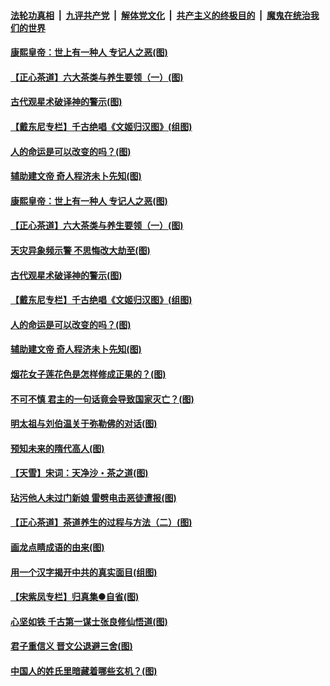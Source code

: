 

####  [法轮功真相](../../../../basic/blob/master/README.md?t=06211302) &nbsp;|&nbsp; [九评共产党](../../../../9ping.md/blob/master/README.md?t=06211302) &nbsp;|&nbsp; [解体党文化](../../../../jtdwh.md/blob/master/README.md?t=06211302)  &nbsp;|&nbsp; [共产主义的终极目的](../../../../gczydzjmd.md/blob/master/README.md?t=06211302) &nbsp;|&nbsp; [魔鬼在统治我们的世界](../../../../mgztzwmdsj.md/blob/master/README.md?t=06211302) 

#### [康熙皇帝：世上有一种人 专记人之恶(图)](../pages/p7/937141.md?t=06211302) 

#### [【正心茶道】六大茶类与养生要领（一）(图)](../pages/p7/936910.md?t=06211302) 

#### [古代观星术破译神的警示(图)](../pages/p7/936938.md?t=06211302) 

#### [【戴东尼专栏】千古绝唱《文姬归汉图》(组图)](../pages/p7/933598.md?t=06211302) 

#### [人的命运是可以改变的吗？(图)](../pages/p7/936633.md?t=06211302) 

#### [辅助建文帝 奇人程济未卜先知(图)](../pages/p7/936751.md?t=06211302) 

#### [康熙皇帝：世上有一种人 专记人之恶(图)](../pages/p7/937141.md?t=06211302) 

#### [【正心茶道】六大茶类与养生要领（一）(图)](../pages/p7/936910.md?t=06211302) 

#### [天灾异象频示警 不思悔改大劫至(图)](../pages/p7/937076.md?t=06211302) 

#### [古代观星术破译神的警示(图)](../pages/p7/936938.md?t=06211302) 

#### [【戴东尼专栏】千古绝唱《文姬归汉图》(组图)](../pages/p7/933598.md?t=06211302) 

#### [人的命运是可以改变的吗？(图)](../pages/p7/936633.md?t=06211302) 

#### [辅助建文帝 奇人程济未卜先知(图)](../pages/p7/936751.md?t=06211302) 

#### [烟花女子莲花色是怎样修成正果的？(图)](../pages/p7/936627.md?t=06211302) 

#### [不可不慎 君主的一句话竟会导致国家灭亡？(图)](../pages/p7/936921.md?t=06211302) 

#### [明太祖与刘伯温关于弥勒佛的对话(图)](../pages/p7/936918.md?t=06211302) 

#### [预知未来的隋代高人(图)](../pages/p7/936519.md?t=06211302) 

#### [【天雪】宋词：天净沙・茶之道(图)](../pages/p7/936606.md?t=06211302) 

#### [玷污他人未过门新娘 雷劈电击恶徒遭报(图)](../pages/p7/936730.md?t=06211302) 

#### [【正心茶道】茶道养生的过程与方法（二）(图)](../pages/p7/936188.md?t=06211302) 

#### [画龙点睛成语的由来(图)](../pages/p7/936521.md?t=06211302) 

#### [用一个汉字揭开中共的真实面目(组图)](../pages/p7/936605.md?t=06211302) 

#### [【宋紫凤专栏】归真集●自省(图)](../pages/p7/936715.md?t=06211302) 

#### [心坚如铁 千古第一谋士张良修仙悟道(图)](../pages/p7/936518.md?t=06211302) 

#### [君子重信义 晋文公退避三舍(图)](../pages/p7/936517.md?t=06211302) 

#### [中国人的姓氏里暗藏着哪些玄机？(图)](../pages/p7/936608.md?t=06211302) 

